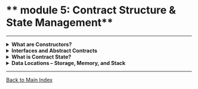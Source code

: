 # ** module 5: Contract Structure & State Management**

---



<details>
<summary><strong>What are Constructors?</strong></summary>

- 🏗 **Definition:** A constructor is a special function in Solidity that is executed only once when the contract is deployed.
- 🎯 **Purpose:** Used to initialize contract state variables.
- 📝 **Key Features:**
  - Defined using `constructor` keyword.
  - Cannot be called again after deployment.
  - Often used for setting immutable values.
- 🔥 **Example:**
  ```solidity
  contract Example {
      uint public value;
      constructor(uint _value) {
          value = _value;
      }
  }
  ```
- 💡 **Interactive Task:**
  - Write a contract with a constructor that sets an initial owner address.

</details>

<details>
<summary><strong>Interfaces and Abstract Contracts</strong></summary>

- 🖧 **Interfaces:**
  - Define a contract structure without implementing functions.
  - Used for interoperability between different contracts.
  - Cannot have state variables or constructors.
  - Example:
    ```solidity
    interface Token {
        function transfer(address recipient, uint amount) external;
    }
    ```

- 🏗 **Abstract Contracts:**
  - Allow function definitions without implementation.
  - Cannot be deployed on their own; used as base contracts.
  - Support inheritance for extending functionalities.
  - Example:
    ```solidity
    abstract contract Base {
        function doSomething() public virtual;
    }
    ```
- 💡 **Interactive Task:**
  - Create an interface for a voting system and implement it in a contract.

</details>

<details>
<summary><strong>What is Contract State?</strong></summary>

- 🔄 **Definition:** A contract’s state refers to its stored variables and values at a given time.
- 🗂 **State Variables:** Stored permanently on the blockchain and can change over time.
- 🚀 **Examples of State in Action:**
  - Token balances in an ERC-20 contract.
  - Ownership status in an NFT contract.
  - Voting tallies in a DAO.
- 🔥 **Example:**
  ```solidity
  contract StateExample {
      uint public counter;
      function increment() public {
          counter += 1;
      }
  }
  ```
- 💡 **Interactive Task:**
  - Modify a contract’s state and observe changes on Remix.

</details>



<details>
<summary><strong>Data Locations – Storage, Memory, and Stack</strong></summary>

- 📌 **Storage:**
  - Data stored permanently on the blockchain.
  - Used for state variables.
  - Higher gas cost.

- 🔧 **Memory:**
  - Temporary data storage used within functions.
  - Automatically deleted after function execution.
  - Used for dynamic data structures like arrays and structs.

- 🏗 **Stack:**
  - Small temporary storage for variables.
  - Limited space, efficient for small calculations.

- 🔥 **Example:**
  ```solidity
  contract DataLocations {
      string public storedData = "Blockchain"; // Stored permanently
      
      function getMemoryData() public pure returns (string memory) {
          return "Temporary Data"; // Stored temporarily in memory
      }
  }
  ```
- 💡 **Interactive Task:**
  - Write a function that takes an array as an argument and modifies it in `memory`.

</details>

</details>

---

[Back to Main Index](index.md)
